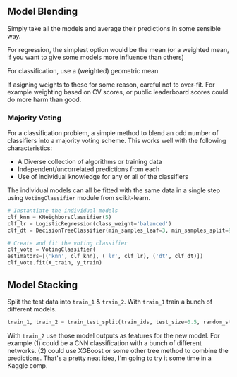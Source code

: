 ## Model Blending

Simply take all the models and average their predictions in some sensible way.

For regression, the simplest option would be the mean (or a weighted mean, if you want to give some models more influence than others)

For classification, use a (weighted) geometric mean

If asigning weights to these for some reason, careful not to over-fit.  For example weighting based on CV scores, or public leaderboard scores could do more harm than good.

### Majority Voting

For a classification problem, a simple method to blend an odd number of classifiers into a majority voting scheme.  This works well with the following characteristics:

- A Diverse collection of algorithms or training data
- Independent/uncorrelated predictions from each
- Use of individual knowledge for any or all of the classifiers

The individual models can all be fitted with the same data in a single step using `VotingClassifier` module from scikit-learn.

```python
# Instantiate the individual models
clf_knn = KNeighborsClassifier(5)
clf_lr = LogisticRegression(class_weight='balanced')
clf_dt = DecisionTreeClassifier(min_samples_leaf=3, min_samples_split=9, random_state=500)

# Create and fit the voting classifier
clf_vote = VotingClassifier(
estimators=[('knn', clf_knn), ('lr', clf_lr), ('dt', clf_dt)])
clf_vote.fit(X_train, y_train)
```

## Model Stacking

Split the test data into `train_1` & `train_2`.  With `train_1` train a bunch of different models.  
```python
train_1, train_2 = train_test_split(train_ids, test_size=0.5, random_state=123)
```

With `train_2` use those model outputs as features for the new model.   For example (1) could be a CNN classification with a bunch of different networks.  (2) could use XGBoost or some other tree method to combine the predictions.  That's a pretty neat idea, I'm going to try it some time in a Kaggle comp.